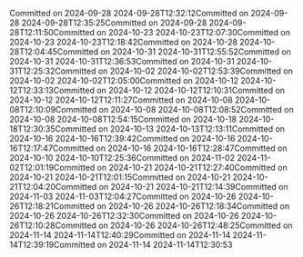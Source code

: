 Committed on 2024-09-28 2024-09-28T12:32:12Committed on 2024-09-28 2024-09-28T12:35:25Committed on 2024-09-28 2024-09-28T12:11:50Committed on 2024-10-23 2024-10-23T12:07:30Committed on 2024-10-23 2024-10-23T12:18:42Committed on 2024-10-28 2024-10-28T12:04:45Committed on 2024-10-31 2024-10-31T12:55:52Committed on 2024-10-31 2024-10-31T12:36:53Committed on 2024-10-31 2024-10-31T12:25:32Committed on 2024-10-02 2024-10-02T12:53:39Committed on 2024-10-02 2024-10-02T12:05:00Committed on 2024-10-12 2024-10-12T12:33:13Committed on 2024-10-12 2024-10-12T12:10:31Committed on 2024-10-12 2024-10-12T12:11:27Committed on 2024-10-08 2024-10-08T12:10:09Committed on 2024-10-08 2024-10-08T12:08:52Committed on 2024-10-08 2024-10-08T12:54:15Committed on 2024-10-18 2024-10-18T12:30:35Committed on 2024-10-13 2024-10-13T12:13:11Committed on 2024-10-16 2024-10-16T12:39:42Committed on 2024-10-16 2024-10-16T12:17:47Committed on 2024-10-16 2024-10-16T12:28:47Committed on 2024-10-10 2024-10-10T12:25:36Committed on 2024-11-02 2024-11-02T12:01:19Committed on 2024-10-21 2024-10-21T12:27:40Committed on 2024-10-21 2024-10-21T12:01:15Committed on 2024-10-21 2024-10-21T12:04:20Committed on 2024-10-21 2024-10-21T12:14:39Committed on 2024-11-03 2024-11-03T12:04:27Committed on 2024-10-26 2024-10-26T12:18:21Committed on 2024-10-26 2024-10-26T12:18:34Committed on 2024-10-26 2024-10-26T12:32:30Committed on 2024-10-26 2024-10-26T12:10:28Committed on 2024-10-26 2024-10-26T12:48:25Committed on 2024-11-14 2024-11-14T12:40:29Committed on 2024-11-14 2024-11-14T12:39:19Committed on 2024-11-14 2024-11-14T12:30:53